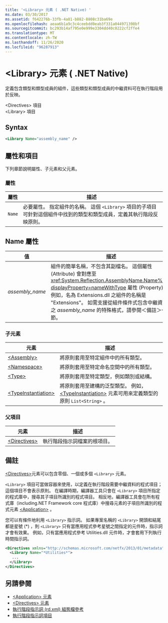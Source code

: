 ```yaml
---
title: '<Library> 元素 ( .NET Native) '
ms.date: 03/30/2017
ms.assetid: f642276b-33fb-4a81-b882-8808c31ba69e
ms.openlocfilehash: aeaa6b1a9c3c4ceebdd0eab3f331a044971398bf
ms.sourcegitcommit: bc293b14af795e0e999e3304dd40c0222cf2ffe4
ms.translationtype: MT
ms.contentlocale: zh-TW
ms.lasthandoff: 11/26/2020
ms.locfileid: "96287913"
---
```

# <a name="library-element-net-native"></a>\<Library> 元素 ( .NET Native) 

定義包含類型和類型成員的組件，這些類型和類型成員的中繼資料可在執行階段用於反映。  
  
 \<Directives> 項目  
\<Library> 項目  
  
## <a name="syntax"></a>Syntax  
  
```xml  
<Library Name="assembly_name" />  
```  
  
## <a name="attributes-and-elements"></a>屬性和項目  

 下列章節說明屬性、子元素和父元素。  
  
### <a name="attributes"></a>屬性  
  
|屬性|描述|  
|---------------|-----------------|  
|`Name`|必要屬性。 指定組件的名稱。 這個 `<Library>` 項目的子項目可針對這個組件中找到的類型和類型成員，定義其執行階段反映原則。|  
  
## <a name="name-attribute"></a>Name 屬性  
  
|值|描述|  
|-----------|-----------------|  
|*assembly_name*|組件的簡單名稱，不包含其副檔名。 這個屬性 (Attribute) 會對應至 <xref:System.Reflection.AssemblyName.Name%2A?displayProperty=nameWithType> 屬性 (Property)。 例如，名為 Extensions.dll 之組件的名稱是 "Extensions"。 如需支援從組件條件式包含中繼資料之 *assembly_name* 的特殊格式，請參閱＜備註＞一節。|  
  
### <a name="child-elements"></a>子元素  
  
|元素|描述|  
|-------------|-----------------|  
|[\<Assembly>](assembly-element-net-native.md)|將原則套用至特定組件中的所有類型。|  
|[\<Namespace>](namespace-element-net-native.md)|將原則套用至特定命名空間中的所有類型。|  
|[\<Type>](type-element-net-native.md)|將原則套用至特定類型，例如類別或結構。|  
|[\<TypeInstantiation>](typeinstantiation-element-net-native.md)|將原則套用至建構的泛型類型。 例如， [\<TypeInstantiation>](typeinstantiation-element-net-native.md) 元素可用來定義類型的原則 `List<String>` 。|  
  
### <a name="parent-elements"></a>父項目  
  
|元素|描述|  
|-------------|-----------------|  
|[\<Directives>](directives-element-net-native.md)|執行階段指示詞檔案的根項目。|  
  
## <a name="remarks"></a>備註  

 [\<Directives>](directives-element-net-native.md)元素可以包含零個、一個或多個 `<Library>` 元素。  
  
 `<Library>` 項目可當做容器來使用，以定義在執行階段需要中繼資料的程式項目；這個項目不會表示原則。 在編譯時期，編譯器工具只會在 `<Library>` 項目所指定的程式庫中，搜尋其子項目所識別的程式項目。 相反地，編譯器工具會在所有程式庫（including.NET Framework core 程式庫）中搜尋元素的子項目所識別的程式元素 [\<Application>](application-element-net-native.md) 。  
  
 您可以有條件地利用 `<Library>` 指示詞。 如果專案名稱的 `<Library>` 開頭和結尾都是星號 (\*) ，則 `<Library>` 只有當應用程式參考星號之間指定的元件時，指示詞才會有效果。 例如，只有當應用程式參考 Utilities.dll 元件時，才會套用下列執行時間指示詞。  
  
```xml  
<Directives xmlns="http://schemas.microsoft.com/netfx/2013/01/metadata">  
  <Library Name="*Utilities*">  
   ...  
  </Library>  
</Directives>  
```  
  
## <a name="see-also"></a>另請參閱

- [\<Application> 元素](application-element-net-native.md)
- [\<Directives> 元素](directives-element-net-native.md)
- [執行階段指示詞 (rd.xml) 組態檔參考](runtime-directives-rd-xml-configuration-file-reference.md)
- [執行階段指示詞項目](runtime-directive-elements.md)

